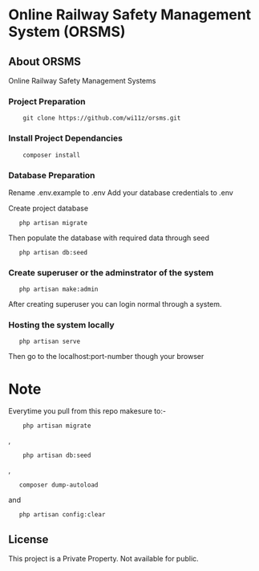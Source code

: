 # Online Railway Safety Management System (ORSMS)

## About ORSMS
Online Railway Safety Management Systems

### Project Preparation
```
    git clone https://github.com/wi11z/orsms.git
```

### Install Project Dependancies
```
    composer install
```

### Database Preparation
    
   Rename .env.example to .env 
   Add your database credentials to .env 
 
 Create project database
 ```
    php artisan migrate
 ```
 
 Then populate the database with required data through seed
 ```
    php artisan db:seed
 ```
 ### Create superuser or the adminstrator of the system
 ```
    php artisan make:admin
 ```
 
 After creating superuser you can login normal through a system.
 
 ### Hosting the system locally
 ```
    php artisan serve
 ```
 
 Then go to the localhost:port-number though your browser
    
 # Note
    
   Everytime you pull from this repo makesure to:-
   ```
       php artisan migrate
   ```
   ,
   ```
       php artisan db:seed
   ```
   ,
   ```
      composer dump-autoload
   ```
   and
   ```
      php artisan config:clear
   ```

## License

This project is a Private Property. Not available for public.
